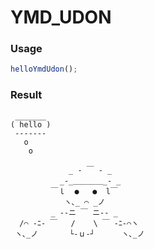 
YMD_UDON
===

### Usage

```js
helloYmdUdon();
```

### Result

```
 _______
( hello )
 -------
   o
    o

             _ - ￣ - _
           _-_＿＿＿＿_- _
         ￣ｌ  ●   ●  l￣
            ヽ､_ ⌒ _ノ
         _ -‐ニ ￣ ニ‐- _
  /⌒ ‐ﾆ‐ ￣   /    \ ￣ ‐ﾆ‐⌒ヽ
 ヽ､_ノ       └-ｕ‐┘      ヽ､_ノ
```
    